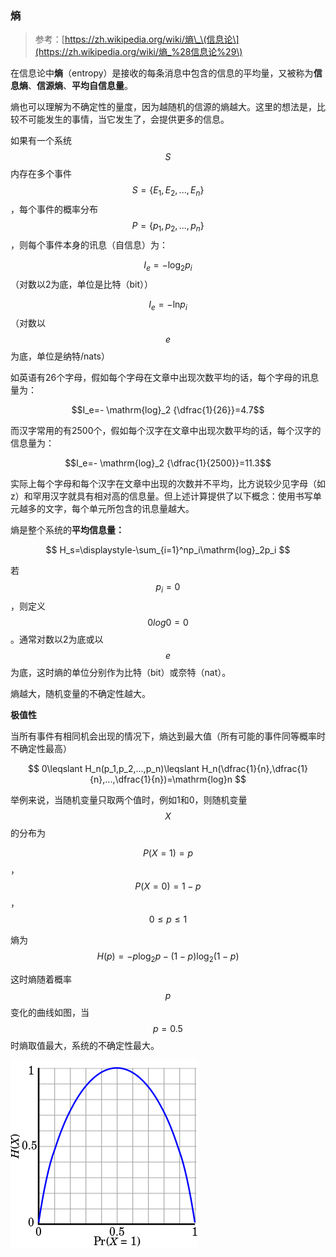 ### 熵

> 参考：[https://zh.wikipedia.org/wiki/熵\_\(信息论\](https://zh.wikipedia.org/wiki/熵_%28信息论%29\)

在信息论中**熵**（entropy）是接收的每条消息中包含的信息的平均量，又被称为**信息熵**、**信源熵**、**平均自信息量**。

熵也可以理解为不确定性的量度，因为越随机的信源的熵越大。这里的想法是，比较不可能发生的事情，当它发生了，会提供更多的信息。

如果有一个系统$$S$$内存在多个事件$$S = \{E_1,E_2,...,E_n\}$$，每个事件的概率分布$$P = \{p_1,p_2, ..., p_n\}$$，则每个事件本身的讯息（自信息）为：

$$I_e=-    \mathrm{log}_2 {p_i}$$（对数以2为底，单位是比特（bit））

$$I_e=-    \mathrm{ln} {p_i}$$（对数以$$e$$为底，单位是纳特/nats）

如英语有26个字母，假如每个字母在文章中出现次数平均的话，每个字母的讯息量为：

$$I_e=-    \mathrm{log}_2 {\dfrac{1}{26}}=4.7$$

而汉字常用的有2500个，假如每个汉字在文章中出现次数平均的话，每个汉字的信息量为：

$$I_e=-    \mathrm{log}_2 {\dfrac{1}{2500}}=11.3$$

实际上每个字母和每个汉字在文章中出现的次数并不平均，比方说较少见字母（如z）和罕用汉字就具有相对高的信息量。但上述计算提供了以下概念：使用书写单元越多的文字，每个单元所包含的讯息量越大。

熵是整个系统的**平均信息量：**


$$
H_s=\displaystyle-\sum_{i=1}^np_i\mathrm{log}_2p_i
$$


若$$p_i=0$$，则定义$$0log0=0$$。通常对数以2为底或以$$e$$为底，这时熵的单位分别作为比特（bit）或奈特（nat）。

熵越大，随机变量的不确定性越大。

**极值性**

当所有事件有相同机会出现的情况下，熵达到最大值（所有可能的事件同等概率时不确定性最高）


$$
0\leqslant H_n(p_1,p_2,...,p_n)\leqslant H_n(\dfrac{1}{n},\dfrac{1}{n},...,\dfrac{1}{n})=\mathrm{log}n
$$


举例来说，当随机变量只取两个值时，例如1和0，则随机变量$$X$$的分布为

$$P(X=1)=p$$，$$P(X=0)=1-p$$，$$0\leqslant p \leqslant 1$$

熵为$$H(p)=-p\mathrm{log}_2p-(1-p)\mathrm{log}_2(1-p)$$

这时熵随着概率$$p$$变化的曲线如图，当$$p=0.5$$时熵取值最大，系统的不确定性最大。

![](/assets/Binary_entropy_plot.svg.png)

#### 



